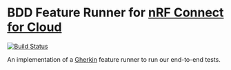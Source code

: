 # BDD Feature Runner for [nRF Connect for Cloud](https://nrfcloud.com/)

[![Build Status](https://codebuild.us-east-1.amazonaws.com/badges?uuid=eyJlbmNyeXB0ZWREYXRhIjoiQ1JxbThvZUc2d05KUDZTdkx3QmdCMEJhYndaWmVjeWViZ0JIUHRta3lGS3JQMGRpbVBOV2VZRlBNS3hFZEY5bGFTZk1TVGxiL0Fad0RmYm5wVUpSM3BZPSIsIml2UGFyYW1ldGVyU3BlYyI6IlJJd0Q4Y1JxSVlqdk5qclkiLCJtYXRlcmlhbFNldFNlcmlhbCI6MX0%3D&branch=saga)](https://console.aws.amazon.com/codesuite/codebuild/projects/bdd-feature-runner-aws/history?region=us-east-1)

An implementation of a [Gherkin](https://docs.cucumber.io/gherkin/) feature runner 
to run our end-to-end tests.

